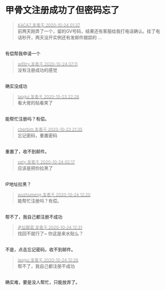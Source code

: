 # 甲骨文注册成功了但密码忘了


<div class="quote"><blockquote><font size="2"><a href="https://www.hostloc.com/forum.php?mod=redirect&amp;goto=findpost&amp;pid=9344129&amp;ptid=757783" target="_blank"><font color="#999999">KACA7 发表于 2020-10-24 01:37</font></a></font><br />
前两天刚弄了一个，留的GV号码，结果还有客服给我打电话确认。挂了电话秒开，两天没开实例还有发邮件跟踪的 ...</blockquote></div><br />
有偿帮我申请一个

<div class="quote"><blockquote><font size="2"><a href="https://www.hostloc.com/forum.php?mod=redirect&amp;goto=findpost&amp;pid=9344224&amp;ptid=757783" target="_blank"><font color="#999999">wifitry 发表于 2020-10-24 07:11</font></a></font><br />
没有注册成功的感觉</blockquote></div><br />
确实没成功

<div class="quote"><blockquote><font size="2"><a href="https://www.hostloc.com/forum.php?mod=redirect&amp;goto=findpost&amp;pid=9343660&amp;ptid=757783" target="_blank"><font color="#999999">laogui 发表于 2020-10-23 22:28</font></a></font><br />
看大佬的贴看笑了</blockquote></div><br />
能帮忙注册吗？有偿。

<div class="quote"><blockquote><font size="2"><a href="https://www.hostloc.com/forum.php?mod=redirect&amp;goto=findpost&amp;pid=9343441&amp;ptid=757783" target="_blank"><font color="#999999">cherbim 发表于 2020-10-23 21:35</font></a></font><br />
忘记密码，重置密码</blockquote></div><br />
重置了，收不到邮件。

<div class="quote"><blockquote><font size="2"><a href="https://www.hostloc.com/forum.php?mod=redirect&amp;goto=findpost&amp;pid=9344152&amp;ptid=757783" target="_blank"><font color="#999999">sety 发表于 2020-10-24 02:17</font></a></font><br />
应该是把你拉黑了</blockquote></div><br />
IP地址拉黑？

<div class="quote"><blockquote><font size="2"><a href="https://www.hostloc.com/forum.php?mod=redirect&amp;goto=findpost&amp;pid=9345219&amp;ptid=757783" target="_blank"><font color="#999999">wuzhumeng 发表于 2020-10-24 12:20</font></a></font><br />
能帮忙注册吗？有偿。</blockquote></div><br />
帮不了，我自己都注册不成功

<div class="quote"><blockquote><font size="2"><a href="https://www.hostloc.com/forum.php?mod=redirect&amp;goto=findpost&amp;pid=9345267&amp;ptid=757783" target="_blank"><font color="#999999">老坛酸菜 发表于 2020-10-24 12:31</font></a></font><br />
找回不就行了~ 你这是来水贴么？</blockquote></div><br />
不是，点击忘记密码，收不到邮件。

<div class="quote"><blockquote><font size="2"><a href="https://www.hostloc.com/forum.php?mod=redirect&amp;goto=findpost&amp;pid=9345245&amp;ptid=757783" target="_blank"><font color="#999999">laogui 发表于 2020-10-24 12:26</font></a></font><br />
帮不了，我自己都注册不成功</blockquote></div><br />
确实难，要是没人帮忙，只能放弃了。
